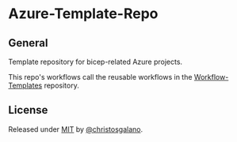 # Azure-Template-Repo

## General

Template repository for bicep-related Azure projects.

This repo's workflows call the reusable workflows in the [Workflow-Templates](https://github.com/christosgalano/Workflow-Templates) repository.

## License

Released under [MIT](/LICENSE) by [@christosgalano](https://github.com/christosgalano).

